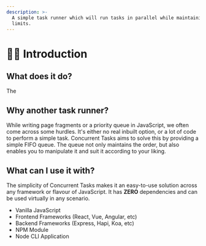 ```yaml
---
description: >-
  A simple task runner which will run tasks in parallel while maintaining
  limits.
---
```


# 👶🏻 Introduction

## What does it do?

The 

## Why another task runner?

While writing page fragments or a priority queue in JavaScript, we often come across some hurdles. It's either no real inbuilt option, or a lot of code to perform a simple task. Concurrent Tasks aims to solve this by providing a simple FIFO queue. The queue not only maintains the order, but also enables you to manipulate it and suit it according to your liking. 

## What can I use it with?

The simplicity of Concurrent Tasks makes it an easy-to-use solution across any framework or flavour of JavaScript. It has **ZERO** dependencies and can be used virtually in any scenario.

* Vanilla JavaScript
* Frontend Frameworks \(React, Vue, Angular, etc\)
* Backend Frameworks \(Express, Hapi, Koa, etc\)
* NPM Module
* Node CLI Application

